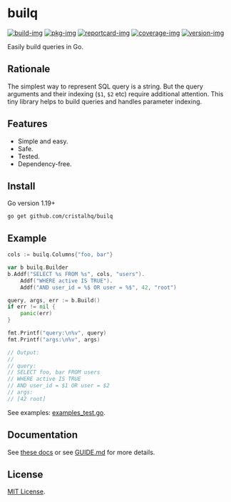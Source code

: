 # builq

[![build-img]][build-url]
[![pkg-img]][pkg-url]
[![reportcard-img]][reportcard-url]
[![coverage-img]][coverage-url]
[![version-img]][version-url]

Easily build queries in Go.

## Rationale

The simplest way to represent SQL query is a string. But the query arguments and their indexing (`$1`, `$2` etc) require additional attention. This tiny library helps to build queries and handles parameter indexing.

## Features

* Simple and easy.
* Safe.
* Tested.
* Dependency-free.



## Install

Go version 1.19+

```
go get github.com/cristalhq/builq
```

## Example

```go
cols := builq.Columns{"foo, bar"}

var b builq.Builder
b.Addf("SELECT %s FROM %s", cols, "users").
	Addf("WHERE active IS TRUE").
	Addf("AND user_id = %$ OR user = %$", 42, "root")

query, args, err := b.Build()
if err != nil {
	panic(err)
}

fmt.Printf("query:\n%v", query)
fmt.Printf("args:\n%v", args)

// Output:
//
// query:
// SELECT foo, bar FROM users
// WHERE active IS TRUE
// AND user_id = $1 OR user = $2
// args:
// [42 root]
```

See examples: [examples_test.go](https://github.com/cristalhq/builq/blob/main/example_test.go).

## Documentation

See [these docs][pkg-url] or see [GUIDE.md](https://github.com/cristalhq/builq/blob/main/GUIDE.md) for more details.

## License

[MIT License](LICENSE).

[build-img]: https://github.com/cristalhq/builq/workflows/build/badge.svg
[build-url]: https://github.com/cristalhq/builq/actions
[pkg-img]: https://pkg.go.dev/badge/cristalhq/builq
[pkg-url]: https://pkg.go.dev/github.com/cristalhq/builq
[reportcard-img]: https://goreportcard.com/badge/cristalhq/builq
[reportcard-url]: https://goreportcard.com/report/cristalhq/builq
[coverage-img]: https://codecov.io/gh/cristalhq/builq/branch/main/graph/badge.svg
[coverage-url]: https://codecov.io/gh/cristalhq/builq
[version-img]: https://img.shields.io/github/v/release/cristalhq/builq
[version-url]: https://github.com/cristalhq/builq/releases
